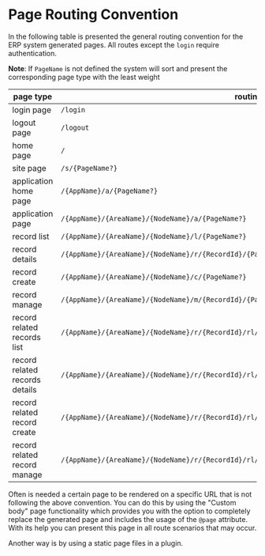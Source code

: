 ﻿<!--{"sort_order":2, "name": "routing", "label": "Routing"}-->

# Page Routing Convention

In the following table is presented the general routing convention for the ERP system generated pages. All routes except the `login` require authentication.

**Note**: If `PageName` is not defined the system will sort and present the corresponding page type with the least weight

| page type | routing |
|---------|-------|
| login page | `/login` |
| logout page | `/logout` |
| home page | `/` |
| site page | `/s/{PageName?}` |
| application home page | `/{AppName}/a/{PageName?}` |
| application page | `/{AppName}/{AreaName}/{NodeName}/a/{PageName?}` |
| record list | `/{AppName}/{AreaName}/{NodeName}/l/{PageName?}`|
| record details | `/{AppName}/{AreaName}/{NodeName}/r/{RecordId}/{PageName?}`|
| record create | `/{AppName}/{AreaName}/{NodeName}/c/{PageName?}`|
| record manage | `/{AppName}/{AreaName}/{NodeName}/m/{RecordId}/{PageName?}`|
| record related records list | `/{AppName}/{AreaName}/{NodeName}/r/{RecordId}/rl/{RelationId}/l/{PageName?}`|
| record related records details | `/{AppName}/{AreaName}/{NodeName}/r/{RecordId}/rl/{RelationId}/r/{RelatedRecordId}/{PageName?}`|
| record related record create | `/{AppName}/{AreaName}/{NodeName}/r/{RecordId}/rl/{RelationId}/c/{PageName?}`|
| record related record manage | `/{AppName}/{AreaName}/{NodeName}/r/{RecordId}/rl/{RelationId}/m/{RelatedRecordId}/{PageName?}`|


Often is needed a certain page to be rendered on a specific URL that is not following the above convention. You can do this by using the "Custom body" page functionality which provides you with the option to completely replace the generated page and includes the usage of the `@page` attribute. With its help you can present this page in all route scenarios that may occur.

Another way is by using a static page files in a plugin.
